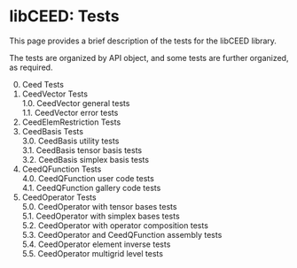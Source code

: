 # libCEED: Tests

This page provides a brief description of the tests for the libCEED library.

The tests are organized by API object, and some tests are further organized, as required.

0. Ceed Tests
1. CeedVector Tests  
    1.0. CeedVector general tests  
    1.1. CeedVector error tests
2. CeedElemRestriction Tests
3. CeedBasis Tests  
    3.0. CeedBasis utility tests  
    3.1. CeedBasis tensor basis tests  
    3.2. CeedBasis simplex basis tests
4. CeedQFunction Tests  
    4.0. CeedQFunction user code tests  
    4.1. CeedQFunction gallery code tests
5. CeedOperator Tests  
    5.0. CeedOperator with tensor bases tests  
    5.1. CeedOperator with simplex bases tests  
    5.2. CeedOperator with operator composition tests  
    5.3. CeedOperator and CeedQFunction assembly tests  
    5.4. CeedOperator element inverse tests  
    5.5. CeedOperator multigrid level tests
